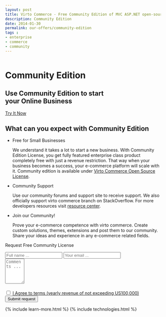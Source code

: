 ```yaml
---
layout: post
title: Virto Commerce - Free Community Edition of MVC ASP.NET open-source ecommerce framework
description: Community Edition
date: 2014-01-30
permalink: our-offers/community-edition
tags : 
- enterprise
- commerce
- community
---
```

<div class="slider">
	<img alt="" src="/Content/images/bg-community.jpg" class="slider-bg">
	<div class="responsive">
		<div class="slider-info">
			<h1 class="slider-title">Community Edition</h1>
			<h2 class="slider-descr">
				Use Community Edition to start<br>
				your Online Business
			</h2>
			<a class="button fill" href="/try-now">Try It Now</a>
		</div>
	</div>
</div>
<article role="main" class="main">
	<!-- Proposal -->
	<div class="proposal __responsive">
		<h2>What can you expect with Community Edition</h2>
		<ul class="list">
			<li class="list-item access">
				<div class="proposal-ico"></div>
				<p class="proposal-title">Free for Small Businesses</p>
				<p class="proposal-descr">
					We understand it takes a lot to start a new business. With Community Edition License, you get fully featured enterprise class product completely free with just a revenue restriction. That way when your business becomes a success, your e-commerce platform will scale with it. Community edition is available under <a href="/open-source-license">Virto Commerce Open Source License</a>.
				</p>
			</li>
			<li class="list-item community">
				<div class="proposal-ico"></div>
				<p class="proposal-title">Community Support</p>
				<p class="proposal-descr">
					Use our community forums and support site to receive support. We also
officially support virto commerce branch on StackOverflow. For more
developers resources visit <a href="/resources">resource center</a>.
				</p>
			</li>
			<li class="list-item updates">
				<div class="proposal-ico"></div>
				<p class="proposal-title">Join our Community!</p>
				<p class="proposal-descr">
					Prove your e-commerce competence  with virto commerce. Create custom
solutions, themes, extensions and post them to our community. Share
your ideas and experience in any e-commerce related fields.
				</p>
			</li>
		</ul>
	</div>
	<!-- Prices -->
	<div class="prices clearfix">
		<p class="head-title">Request Free Community License</p>
		<div class="responsive">
			<div class="price-descr">
				<p id="cont_2"></p>
			</div>
			<form class="price-form clearfix">
				<input type="hidden" value="Request Free Community License!" name="Subject"/>
				<input type="hidden" value="true" name="IsResend"/>
				<input type="hidden" value="/thank-you-community-request-license" name="RedirectUrl" />
				<div class="control-group">
					<input type="text" placeholder="Full name ..." name="FullName" class="form-input" required>
					<input type="text" placeholder="Your email ..." name="To" class="form-input" required>
				</div>
				<div class="control-group" style="margin-bottom:20px">
					<textarea placeholder="Comments ..." rows="5" cols="5" name="Comments" class="form-text" required></textarea>
				</div>
				<div class="control-group normal error">
                                    <input type="checkbox" required="" class="error" id="" name="">
                                    <a target="_blank" href="/open-source-license">I Agree to terms (yearly revenue of not exceeding US100,000)</a>
                                </div>
				<button class="button fill" type="submit">Submit request</button>
			</form>
		</div>
	</div>
	{% include learn-more.html %}
	{% include technologies.html %}
</article>
